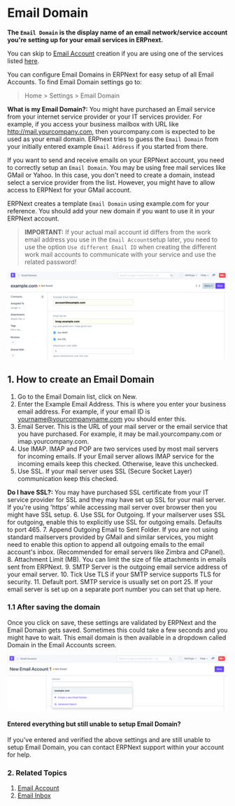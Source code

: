 
# Email Domain


**The `Email Domain` is the display name of an email network/service account you're setting up for your email services in ERPnext.**


You can skip to [Email Account](/docs/v13/user/manual/en/setting-up/email/email-account) creation if you are using one of the services listed [here](/docs/v13/user/manual/en/setting-up/email/email-inbox#2-create-an-email-domain).


You can configure Email Domains in ERPNext for easy setup of all Email Accounts. To find Email Domain settings go to:



> 
> Home > Settings > Email Domain
> 
> 
> 


**What is my Email Domain?:** You might have purchased an Email service from your internet service provider or your IT services provider. For example, if you access your business mailbox with URL like http://mail.yourcompany.com, then yourcompany.com is expected to be used as your email domain. ERPnext tries to guess the `Email Domain` from your initially entered example `Email Address` if you started from there.


If you want to send and receive emails on your ERPNext account, you need to correctly setup an `Email Domain`. You may be using free mail services like GMail or Yahoo. In this case, you don't need to create a domain, instead select a service provider from the list. However, you might have to allow access to ERPNext for your GMail account.


ERPNext creates a template `Email Domain` using example.com for your reference. You should add your new domain if you want to use it in your ERPNext account.



> 
> **IMPORTANT:** If your actual mail account id differs from the work email address you use in the `Email Account`setup later, you need to use the option `Use different Email ID` when creating the different work mail accounts to communicate with your service and use the related password!
> 
> 
> 


![Email Domain](/files/email-domain.png)


## 1. How to create an Email Domain


1. Go to the Email Domain list, click on New.
2. Enter the Example Email Address. This is where you enter your business email address. For example, if your email ID is yourname@yourcompanyname.com you should enter this.
3. Email Server. This is the URL of your mail server or the email service that you have purchased. For example, it may be mail.yourcompany.com or imap.yourcompany.com.
4. Use IMAP. IMAP and POP are two services used by most mail servers for incoming emails. If your Email server allows IMAP service for the incoming emails keep this checked. Otherwise, leave this unchecked.
5. Use SSL. If your mail server uses SSL (Secure Socket Layer) communication keep this checked.


**Do I have SSL?:** You may have purchased SSL certificate from your IT service provider for SSL and they may have set up SSL for your mail server. If you're using 'https' while accessing mail server over browser then you might have SSL setup.
6. Use SSL for Outgoing. If your mailserver uses SSL for outgoing, enable this to explicitly use SSL for outgoing emails. Defaults to port 465.
7. Append Outgoing Email to Sent Folder. If you are not using standard mailservers provided by GMail and similar services, you might need to enable this option to append all outgoing emails to the email account's inbox. (Recommended for email servers like Zimbra and CPanel).
8. Attachment Limit (MB). You can limit the size of file attachments in emails sent from ERPNext.
9. SMTP Server is the outgoing email service address of your email server.
10. Tick Use TLS if your SMTP service supports TLS for security.
11. Default port. SMTP service is usually set on port 25. If your email server is set up on a separate port number you can set that up here.


### 1.1 After saving the domain


Once you click on save, these settings are validated by ERPNext and the Email Domain gets saved. Sometimes this could take a few seconds and you might have to wait. This email domain is then available in a dropdown called Domain in the Email Accounts screen.


![Email domain in email account](/files/email-domain1.png)


#### Entered everything but still unable to setup Email Domain?


If you've entered and verified the above settings and are still unable to setup Email Domain, you can contact ERPNext support within your account for help.


### 2. Related Topics


1. [Email Account](/docs/v13/user/manual/en/setting-up/email/email-account)
2. [Email Inbox](/docs/v13/user/manual/en/setting-up/email/email-inbox)



